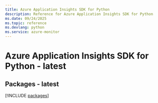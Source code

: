 ```yaml
---
title: Azure Application Insights SDK for Python
description: Reference for Azure Application Insights SDK for Python
ms.date: 09/24/2025
ms.topic: reference
ms.devlang: python
ms.service: azure-monitor
---
```

# Azure Application Insights SDK for Python - latest
## Packages - latest
[!INCLUDE [packages](application-insights-index.md)]